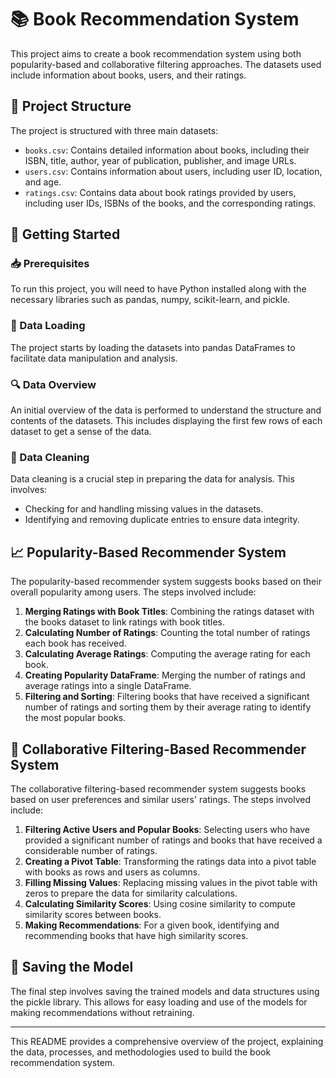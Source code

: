 # 📚 Book Recommendation System

This project aims to create a book recommendation system using both popularity-based and collaborative filtering approaches. The datasets used include information about books, users, and their ratings.

## 📁 Project Structure

The project is structured with three main datasets:
- `books.csv`: Contains detailed information about books, including their ISBN, title, author, year of publication, publisher, and image URLs.
- `users.csv`: Contains information about users, including user ID, location, and age.
- `ratings.csv`: Contains data about book ratings provided by users, including user IDs, ISBNs of the books, and the corresponding ratings.

## 🚀 Getting Started

### 📥 Prerequisites

To run this project, you will need to have Python installed along with the necessary libraries such as pandas, numpy, scikit-learn, and pickle.

### 📂 Data Loading

The project starts by loading the datasets into pandas DataFrames to facilitate data manipulation and analysis.

### 🔍 Data Overview

An initial overview of the data is performed to understand the structure and contents of the datasets. This includes displaying the first few rows of each dataset to get a sense of the data.

### 🔢 Data Cleaning

Data cleaning is a crucial step in preparing the data for analysis. This involves:
- Checking for and handling missing values in the datasets.
- Identifying and removing duplicate entries to ensure data integrity.

## 📈 Popularity-Based Recommender System

The popularity-based recommender system suggests books based on their overall popularity among users. The steps involved include:

1. **Merging Ratings with Book Titles**: Combining the ratings dataset with the books dataset to link ratings with book titles.
2. **Calculating Number of Ratings**: Counting the total number of ratings each book has received.
3. **Calculating Average Ratings**: Computing the average rating for each book.
4. **Creating Popularity DataFrame**: Merging the number of ratings and average ratings into a single DataFrame.
5. **Filtering and Sorting**: Filtering books that have received a significant number of ratings and sorting them by their average rating to identify the most popular books.

## 👫 Collaborative Filtering-Based Recommender System

The collaborative filtering-based recommender system suggests books based on user preferences and similar users' ratings. The steps involved include:

1. **Filtering Active Users and Popular Books**: Selecting users who have provided a significant number of ratings and books that have received a considerable number of ratings.
2. **Creating a Pivot Table**: Transforming the ratings data into a pivot table with books as rows and users as columns.
3. **Filling Missing Values**: Replacing missing values in the pivot table with zeros to prepare the data for similarity calculations.
4. **Calculating Similarity Scores**: Using cosine similarity to compute similarity scores between books.
5. **Making Recommendations**: For a given book, identifying and recommending books that have high similarity scores.

## 💾 Saving the Model

The final step involves saving the trained models and data structures using the pickle library. This allows for easy loading and use of the models for making recommendations without retraining.

---

This README provides a comprehensive overview of the project, explaining the data, processes, and methodologies used to build the book recommendation system.
